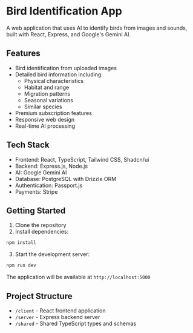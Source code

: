 
# Bird Identification App

A web application that uses AI to identify birds from images and sounds, built with React, Express, and Google's Gemini AI.

## Features

- Bird identification from uploaded images
- Detailed bird information including:
  - Physical characteristics
  - Habitat and range
  - Migration patterns
  - Seasonal variations
  - Similar species
- Premium subscription features
- Responsive web design
- Real-time AI processing

## Tech Stack

- Frontend: React, TypeScript, Tailwind CSS, Shadcn/ui
- Backend: Express.js, Node.js
- AI: Google Gemini AI
- Database: PostgreSQL with Drizzle ORM
- Authentication: Passport.js
- Payments: Stripe

## Getting Started

1. Clone the repository
2. Install dependencies:
```bash
npm install
```
3. Start the development server:
```bash
npm run dev
```

The application will be available at `http://localhost:5000`

## Project Structure

- `/client` - React frontend application
- `/server` - Express backend server
- `/shared` - Shared TypeScript types and schemas
